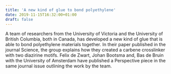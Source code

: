 ```yaml
---
title: 'A new kind of glue to bond polyethylene'
date: 2019-11-15T16:32:00+01:00
draft: false
---
```


A team of researchers from the University of Victoria and the University of British Columbia, both in Canada, has developed a new kind of glue that is able to bond polyethylene materials together. In their paper published in the journal Science, the group explains how they created a carbene crosslinker with two diazirine motifs. Felix de Zwart, Johan Bootsma and, Bas de Bruin with the University of Amsterdam have published a Perspective piece in the same journal issue outlining the work by the team.
